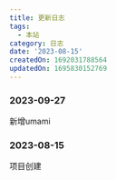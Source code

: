 ```yaml
---
title: 更新日志
tags:
  - 本站
category: 日志
date: '2023-08-15'
createdOn: 1692031788564
updatedOn: 1695830152769
---
```


### 2023-09-27
新增umami

### 2023-08-15
项目创建
